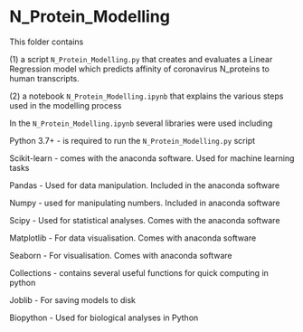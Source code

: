 # N_Protein_Modelling

This folder contains 

(1) a script `N_Protein_Modelling.py` that creates and evaluates a Linear Regression model which predicts affinity of coronavirus N_proteins to human transcripts.

(2) a notebook `N_Protein_Modelling.ipynb` that explains the various steps used in the modelling process 

In the `N_Protein_Modelling.ipynb` several libraries were used including


Python 3.7+ - is required to run the `N_Protein_Modelling.py` script

Scikit-learn - comes with the anaconda software. Used for machine learning tasks

Pandas - Used for data manipulation. Included in the anaconda software

Numpy - used for manipulating numbers. Included in anaconda software

Scipy - Used for statistical analyses. Comes with the anaconda software

Matplotlib - For data visualisation. Comes with anaconda software

Seaborn - For visualisation. Comes with anaconda software

Collections - contains several useful functions for quick computing in python

Joblib - For saving models to disk

Biopython - Used for biological analyses in Python
